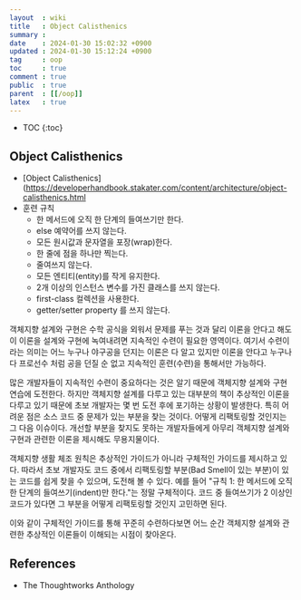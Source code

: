 ```yaml
---
layout  : wiki
title   : Object Calisthenics
summary : 
date    : 2024-01-30 15:02:32 +0900
updated : 2024-01-30 15:12:24 +0900
tag     : oop
toc     : true
comment : true
public  : true
parent  : [[/oop]]
latex   : true
---
```

* TOC
{:toc}

## Object Calisthenics

- [Object Calisthenics](https://developerhandbook.stakater.com/content/architecture/object-calisthenics.html
- 훈련 규칙
  - 한 메서드에 오직 한 단계의 들여쓰기만 한다. 
  - else 예약어를 쓰지 않는다. 
  - 모든 원시값과 문자열을 포장(wrap)한다. 
  - 한 줄에 점을 하나만 찍는다. 
  - 줄여쓰지 않는다. 
  - 모든 엔티티(entity)를 작게 유지한다. 
  - 2개 이상의 인스턴스 변수를 가진 클래스를 쓰지 않는다. 
  - first-class 컬렉션을 사용한다. 
  - getter/setter property 를 쓰지 않는다.

객체지향 설계와 구현은 수학 공식을 외워서 문제를 푸는 것과 달리 이론을 안다고 해도 이 이론을 설계와 구현에 녹여내려면 지속적인 수련이 필요한 영역이다. 여기서 수련이라는 의미는 어느 누구나 야구공을 던지는 이론은 다 알고 있지만 이론을 안다고 누구나 다 프로선수 처럼 공을 던질 순 없고 지속적인 훈련(수련)을 통해서만 가능하다.

많은 개발자들이 지속적인 수련이 중요하다는 것은 알기 때문에 객체지향 설계와 구현 연습에 도전한다. 하지만 객체지향 설계를 다루고 있는 대부분의 책이 추상적인 이론을 다루고 있기 때문에 초보 개발자는 몇 번 도전 후에 포기하는 상황이 발생한다. 특히 어려운 점은 소스 코드 중 문제가 있는 부분을 찾는 것이다. 어떻게 리팩토링할 것인지는 그 다음 이슈이다. 개선할 부분을 찾지도 못하는 개발자들에게 아무리 객체지향 설계와 구현과 관련한 이론을 제시해도 무용지물이다.

객체지향 생활 체조 원칙은 추상적인 가이드가 아니라 구체적인 가이드를 제시하고 있다. 따라서 초보 개발자도 코드 중에서 리팩토링할 부분(Bad Smell이 있는 부분)이 있는 코드를 쉽게 찾을 수 있으며, 도전해 볼 수 있다. 예를 들어 "규칙 1: 한 메서드에 오직 한 단계의 들여쓰기(indent)만 한다."는 정말 구체적이다. 코드 중 들여쓰기가 2 이상인 코드가 있다면 그 부분을 어떻게 리팩토링할 것인지 고민하면 된다.

이와 같이 구체적인 가이드를 통해 꾸준히 수련하다보면 어느 순간 객체지향 설계와 관련한 추상적인 이론들이 이해되는 시점이 찾아온다.

## References

- The Thoughtworks Anthology